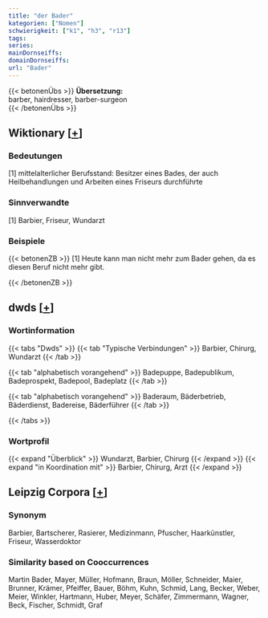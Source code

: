 ```yaml
---
title: "der Bader"
kategorien: ["Nomen"]
schwierigkeit: ["k1", "h3", "r13"]
tags:
series:
mainDornseiffs:
domainDornseiffs:
url: "Bader"
---
```


{{< betonenÜbs >}}
**Übersetzung:**  
barber, hairdresser, barber-surgeon  
{{< /betonenÜbs >}}

## Wiktionary [[+](https://de.wiktionary.org/wiki/Bader)]

### Bedeutungen
[1] mittelalterlicher Berufsstand: Besitzer eines Bades, der auch Heilbehandlungen und Arbeiten eines Friseurs durchführte  

### Sinnverwandte
[1] Barbier, Friseur, Wundarzt  

### Beispiele
{{< betonenZB >}}
[1] Heute kann man nicht mehr zum Bader gehen, da es diesen Beruf nicht mehr gibt.  

{{< /betonenZB >}}


## dwds [[+](https://www.dwds.de/wb/Bader)]

### Wortinformation
{{< tabs "Dwds" >}}
{{< tab "Typische Verbindungen" >}}
Barbier, Chirurg, Wundarzt
{{< /tab >}}

{{< tab "alphabetisch vorangehend" >}}
Badepuppe, Badepublikum, Badeprospekt, Badepool, Badeplatz
{{< /tab >}}

{{< tab "alphabetisch vorangehend" >}}
Baderaum, Bäderbetrieb, Bäderdienst, Badereise, Bäderführer
{{< /tab >}}

{{< /tabs >}}

### Wortprofil
{{< expand "Überblick" >}} Wundarzt, Barbier, Chirurg {{< /expand >}}
{{< expand "in Koordination mit" >}} Barbier, Chirurg, Arzt {{< /expand >}}

## Leipzig Corpora [[+](https://corpora.uni-leipzig.de/en/res?word=Bader&corpusId=deu_newscrawl-public_2018)]


### Synonym
Barbier, Bartscherer, Rasierer, Medizinmann, Pfuscher, Haarkünstler, Friseur, Wasserdoktor


### Similarity based on Cooccurrences
Martin Bader, Mayer, Müller, Hofmann, Braun, Möller, Schneider, Maier, Brunner, Krämer, Pfeiffer, Bauer, Böhm, Kuhn, Schmid, Lang, Becker, Weber, Meier, Winkler, Hartmann, Huber, Meyer, Schäfer, Zimmermann, Wagner, Beck, Fischer, Schmidt, Graf

